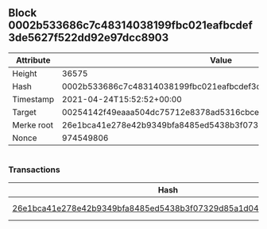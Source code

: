 ## Block 0002b533686c7c48314038199fbc021eafbcdef3de5627f522dd92e97dcc8903

Attribute | Value
--- | ---
Height | 36575
Hash | 0002b533686c7c48314038199fbc021eafbcdef3de5627f522dd92e97dcc8903
Timestamp | 2021-04-24T15:52:52+00:00
Target | 00254142f49eaaa504dc75712e8378ad5316cbcead634704b3734b6271167cc4
Merke root | 26e1bca41e278e42b9349bfa8485ed5438b3f07329d85a1d044f4f4f8171040e
Nonce | 974549806

```

```

### Transactions

Hash | Amount
--- | ---
[26e1bca41e278e42b9349bfa8485ed5438b3f07329d85a1d044f4f4f8171040e](26e1bca41e278e42b9349bfa8485ed5438b3f07329d85a1d044f4f4f8171040e.md) | 10.00000000 SKEPTI 

